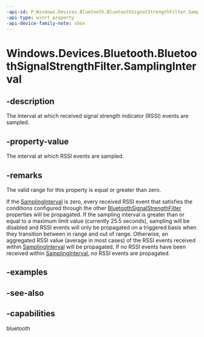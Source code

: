 ```yaml
---
-api-id: P:Windows.Devices.Bluetooth.BluetoothSignalStrengthFilter.SamplingInterval
-api-type: winrt property
-api-device-family-note: xbox
---
```


<!-- Property syntax
public Windows.Foundation.IReference<Windows.Foundation.TimeSpan> SamplingInterval { get;  set; }
-->

# Windows.Devices.Bluetooth.BluetoothSignalStrengthFilter.SamplingInterval

## -description
The interval at which received signal strength indicator (RSSI) events are sampled.

## -property-value
The interval at which RSSI events are sampled.

## -remarks
The valid range for this property is equal or greater than zero.

If the [SamplingInterval](bluetoothsignalstrengthfilter_samplinginterval.md) is zero, every received RSSI event that satisfies the conditions configured through the other [BluetoothSignalStrengthFilter](bluetoothsignalstrengthfilter.md) properties will be propagated. If the sampling interval is greater than or equal to a maximum limit value (currently 25.5 seconds), sampling will be disabled and RSSI events will only be propagated on a triggered basis when they transition between in range and out of range. Otherwise, an aggregated RSSI value (average in most cases) of the RSSI events received within [SamplingInterval](bluetoothsignalstrengthfilter_samplinginterval.md) will be propagated. If no RSSI events have been received within [SamplingInterval](bluetoothsignalstrengthfilter_samplinginterval.md), no RSSI events are propagated.

## -examples

## -see-also


## -capabilities
bluetooth
